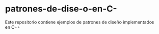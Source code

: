 # patrones-de-dise-o-en-C-
Este repositorio contiene ejemplos de patrones de diseño implementados en C++

